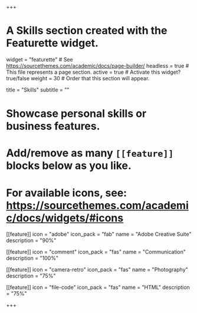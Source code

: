 +++
# A Skills section created with the Featurette widget.
widget = "featurette"  # See https://sourcethemes.com/academic/docs/page-builder/
headless = true  # This file represents a page section.
active = true  # Activate this widget? true/false
weight = 30  # Order that this section will appear.

title = "Skills"
subtitle = ""

# Showcase personal skills or business features.
# 
# Add/remove as many `[[feature]]` blocks below as you like.
# 
# For available icons, see: https://sourcethemes.com/academic/docs/widgets/#icons

[[feature]]
  icon = "adobe"
  icon_pack = "fab"
  name = "Adobe Creative Suite"
  description = "90%"
  
[[feature]]
  icon = "comment"
  icon_pack = "fas"
  name = "Communication"
  description = "100%"  
  
[[feature]]
  icon = "camera-retro"
  icon_pack = "fas"
  name = "Photography"
  description = "75%"

[[feature]]
  icon = "file-code"
  icon_pack = "fas"
  name = "HTML"
  description = "75%"
  
+++

